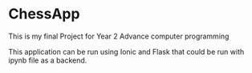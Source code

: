 # ChessApp
This is my final Project for Year 2 Advance computer programming

This application can be run using Ionic and Flask that could be run with ipynb file as a backend.
